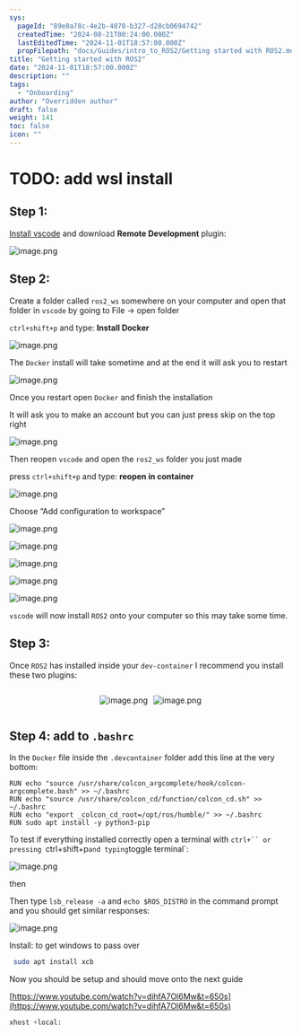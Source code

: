 ```yaml
---
sys:
  pageId: "89e0a78c-4e2b-4070-b327-d28cb0694742"
  createdTime: "2024-08-21T00:24:00.000Z"
  lastEditedTime: "2024-11-01T18:57:00.000Z"
  propFilepath: "docs/Guides/intro_to_ROS2/Getting started with ROS2.md"
title: "Getting started with ROS2"
date: "2024-11-01T18:57:00.000Z"
description: ""
tags:
  - "Onboarding"
author: "Overridden author"
draft: false
weight: 141
toc: false
icon: ""
---
```


# TODO: add wsl install

## Step 1:

[Install vscode](https://code.visualstudio.com/download) and download **Remote Development** plugin:

![image.png](https://prod-files-secure.s3.us-west-2.amazonaws.com/d518164a-d88e-44d1-a4ee-3adb3bd8bce0/efb52993-1881-4a40-b95e-6f020334f022/image.png?X-Amz-Algorithm=AWS4-HMAC-SHA256&X-Amz-Content-Sha256=UNSIGNED-PAYLOAD&X-Amz-Credential=ASIAZI2LB466RFD5LNI5%2F20250507%2Fus-west-2%2Fs3%2Faws4_request&X-Amz-Date=20250507T190124Z&X-Amz-Expires=3600&X-Amz-Security-Token=IQoJb3JpZ2luX2VjELr%2F%2F%2F%2F%2F%2F%2F%2F%2F%2FwEaCXVzLXdlc3QtMiJHMEUCIQCb1jvcqKha3QwyxT9j%2FfpFidsj97YvYhlZaHnnBwR1HAIgMmIa3kQfB5O7sZM1JljEJ7x0XgFzsr50BZtsLcoiTdEq%2FwMIYxAAGgw2Mzc0MjMxODM4MDUiDHhs%2FhO0cRqGWZiPxSrcA5lLCcSda4wSvODJ7fYGzQ7%2BfAM3%2BdZMafy7CdXhBDChbPeJ865qpuZVCO8qzhIdenCgHIv3cilQN3YyPEqxN6sV6J9R7VCR4PWUbZOONadkXrWHhzCajxAuuToJK7ekuor1dRvDIDY4oc85Borz7v2WD9lpNKJwcBI3t1KcKeEbp%2FIOFwy%2FAyIn7HQvpEiOHcixaAj6zhPYQh3njn1rR2iLQZsPCOnYizP9XhoY0PIZSvVvi0k6D%2Fo4VPJaTilA34GTO0gL7R3qzrMPF%2B09KNomPok1n5ICqM87ej0rWGwepXjpDhfNBn6QZD8xEglTk2Fxh2%2BGa7PHydUt7l2EBqdW18j677m0LuUaY77%2BQTtku9xggBP1ZjVEPNcrB51VwBvMtI82EYS5B8wSXndLyKV4yiVq9qW1A1Vq8JchkXtkmADC2Zyn28Ow%2FP%2BMsDRtq%2FJRYZ04oTgfDwO2KRsIXgZj1FYi1oijOkU0Alqu4iDpBelPe9Xyy%2BJf%2BmhKO7SJXAPZzKf%2F47lrpIgVTRAPVU7LP39czowOa4cvRZ0%2BTNwsdH9E2lVYXYy96TFk0H3iFyxlmVYyfHVNI2MQ1IgAPDXt25d2Ck0gd7nkntR18iXOrlseNVSNLF8ztIQhMKy57sAGOqUBo8cmgO4tStkwQlLY%2BisnkroZ0hOQBGSCLsGGYmOodyFmVyxjQI1gK1QoXPVjnf0jzwjzD%2BsAOI7T9rzufFv2uz2GtjVwwUO7y3i9FCDipLGlqRnbVOtESNQOiFBdqn9Vnr4qUmEhbZTttwblkK6ZHhG7dnDFB%2BCuGQ%2BWRLLkM1qv3QfKRqXFmtxxQC05lBEQbn7HYtMi72e%2Fa9BpRHXveqq8ycHX&X-Amz-Signature=d34fbd8062d3dc819b02b072535818db6c27ff273d7d2ae6bf63ca1ee35c6a13&X-Amz-SignedHeaders=host&x-id=GetObject)

## Step 2:

Create a folder called `ros2_ws` somewhere on your computer and open that folder in `vscode` by going to File → open folder 

`ctrl+shift+p` and type: **Install Docker**

![image.png](https://prod-files-secure.s3.us-west-2.amazonaws.com/d518164a-d88e-44d1-a4ee-3adb3bd8bce0/2269dc0e-1cd5-47ff-bceb-c04ad9b2eab0/image.png?X-Amz-Algorithm=AWS4-HMAC-SHA256&X-Amz-Content-Sha256=UNSIGNED-PAYLOAD&X-Amz-Credential=ASIAZI2LB466RFD5LNI5%2F20250507%2Fus-west-2%2Fs3%2Faws4_request&X-Amz-Date=20250507T190124Z&X-Amz-Expires=3600&X-Amz-Security-Token=IQoJb3JpZ2luX2VjELr%2F%2F%2F%2F%2F%2F%2F%2F%2F%2FwEaCXVzLXdlc3QtMiJHMEUCIQCb1jvcqKha3QwyxT9j%2FfpFidsj97YvYhlZaHnnBwR1HAIgMmIa3kQfB5O7sZM1JljEJ7x0XgFzsr50BZtsLcoiTdEq%2FwMIYxAAGgw2Mzc0MjMxODM4MDUiDHhs%2FhO0cRqGWZiPxSrcA5lLCcSda4wSvODJ7fYGzQ7%2BfAM3%2BdZMafy7CdXhBDChbPeJ865qpuZVCO8qzhIdenCgHIv3cilQN3YyPEqxN6sV6J9R7VCR4PWUbZOONadkXrWHhzCajxAuuToJK7ekuor1dRvDIDY4oc85Borz7v2WD9lpNKJwcBI3t1KcKeEbp%2FIOFwy%2FAyIn7HQvpEiOHcixaAj6zhPYQh3njn1rR2iLQZsPCOnYizP9XhoY0PIZSvVvi0k6D%2Fo4VPJaTilA34GTO0gL7R3qzrMPF%2B09KNomPok1n5ICqM87ej0rWGwepXjpDhfNBn6QZD8xEglTk2Fxh2%2BGa7PHydUt7l2EBqdW18j677m0LuUaY77%2BQTtku9xggBP1ZjVEPNcrB51VwBvMtI82EYS5B8wSXndLyKV4yiVq9qW1A1Vq8JchkXtkmADC2Zyn28Ow%2FP%2BMsDRtq%2FJRYZ04oTgfDwO2KRsIXgZj1FYi1oijOkU0Alqu4iDpBelPe9Xyy%2BJf%2BmhKO7SJXAPZzKf%2F47lrpIgVTRAPVU7LP39czowOa4cvRZ0%2BTNwsdH9E2lVYXYy96TFk0H3iFyxlmVYyfHVNI2MQ1IgAPDXt25d2Ck0gd7nkntR18iXOrlseNVSNLF8ztIQhMKy57sAGOqUBo8cmgO4tStkwQlLY%2BisnkroZ0hOQBGSCLsGGYmOodyFmVyxjQI1gK1QoXPVjnf0jzwjzD%2BsAOI7T9rzufFv2uz2GtjVwwUO7y3i9FCDipLGlqRnbVOtESNQOiFBdqn9Vnr4qUmEhbZTttwblkK6ZHhG7dnDFB%2BCuGQ%2BWRLLkM1qv3QfKRqXFmtxxQC05lBEQbn7HYtMi72e%2Fa9BpRHXveqq8ycHX&X-Amz-Signature=345e7c55e7af95a050ee00168cd19887cf399bba9ffc9b9fc54d74d03b0fcdf3&X-Amz-SignedHeaders=host&x-id=GetObject)

The `Docker` install will take sometime and at the end it will ask you to restart

![image.png](https://prod-files-secure.s3.us-west-2.amazonaws.com/d518164a-d88e-44d1-a4ee-3adb3bd8bce0/ed233f78-be33-4b1f-b89c-9c346c0e961e/image.png?X-Amz-Algorithm=AWS4-HMAC-SHA256&X-Amz-Content-Sha256=UNSIGNED-PAYLOAD&X-Amz-Credential=ASIAZI2LB466RFD5LNI5%2F20250507%2Fus-west-2%2Fs3%2Faws4_request&X-Amz-Date=20250507T190124Z&X-Amz-Expires=3600&X-Amz-Security-Token=IQoJb3JpZ2luX2VjELr%2F%2F%2F%2F%2F%2F%2F%2F%2F%2FwEaCXVzLXdlc3QtMiJHMEUCIQCb1jvcqKha3QwyxT9j%2FfpFidsj97YvYhlZaHnnBwR1HAIgMmIa3kQfB5O7sZM1JljEJ7x0XgFzsr50BZtsLcoiTdEq%2FwMIYxAAGgw2Mzc0MjMxODM4MDUiDHhs%2FhO0cRqGWZiPxSrcA5lLCcSda4wSvODJ7fYGzQ7%2BfAM3%2BdZMafy7CdXhBDChbPeJ865qpuZVCO8qzhIdenCgHIv3cilQN3YyPEqxN6sV6J9R7VCR4PWUbZOONadkXrWHhzCajxAuuToJK7ekuor1dRvDIDY4oc85Borz7v2WD9lpNKJwcBI3t1KcKeEbp%2FIOFwy%2FAyIn7HQvpEiOHcixaAj6zhPYQh3njn1rR2iLQZsPCOnYizP9XhoY0PIZSvVvi0k6D%2Fo4VPJaTilA34GTO0gL7R3qzrMPF%2B09KNomPok1n5ICqM87ej0rWGwepXjpDhfNBn6QZD8xEglTk2Fxh2%2BGa7PHydUt7l2EBqdW18j677m0LuUaY77%2BQTtku9xggBP1ZjVEPNcrB51VwBvMtI82EYS5B8wSXndLyKV4yiVq9qW1A1Vq8JchkXtkmADC2Zyn28Ow%2FP%2BMsDRtq%2FJRYZ04oTgfDwO2KRsIXgZj1FYi1oijOkU0Alqu4iDpBelPe9Xyy%2BJf%2BmhKO7SJXAPZzKf%2F47lrpIgVTRAPVU7LP39czowOa4cvRZ0%2BTNwsdH9E2lVYXYy96TFk0H3iFyxlmVYyfHVNI2MQ1IgAPDXt25d2Ck0gd7nkntR18iXOrlseNVSNLF8ztIQhMKy57sAGOqUBo8cmgO4tStkwQlLY%2BisnkroZ0hOQBGSCLsGGYmOodyFmVyxjQI1gK1QoXPVjnf0jzwjzD%2BsAOI7T9rzufFv2uz2GtjVwwUO7y3i9FCDipLGlqRnbVOtESNQOiFBdqn9Vnr4qUmEhbZTttwblkK6ZHhG7dnDFB%2BCuGQ%2BWRLLkM1qv3QfKRqXFmtxxQC05lBEQbn7HYtMi72e%2Fa9BpRHXveqq8ycHX&X-Amz-Signature=01b0b07a05f3f512d91f8906ac404eff0a60c6516aa033d29f923d44b7e92d23&X-Amz-SignedHeaders=host&x-id=GetObject)

Once you restart open `Docker` and finish the installation

It will ask you to make an account but you can just press skip on the top right

![image.png](https://prod-files-secure.s3.us-west-2.amazonaws.com/d518164a-d88e-44d1-a4ee-3adb3bd8bce0/21010ad9-1659-4fd9-9f59-9932a09b2a3d/image.png?X-Amz-Algorithm=AWS4-HMAC-SHA256&X-Amz-Content-Sha256=UNSIGNED-PAYLOAD&X-Amz-Credential=ASIAZI2LB466RFD5LNI5%2F20250507%2Fus-west-2%2Fs3%2Faws4_request&X-Amz-Date=20250507T190124Z&X-Amz-Expires=3600&X-Amz-Security-Token=IQoJb3JpZ2luX2VjELr%2F%2F%2F%2F%2F%2F%2F%2F%2F%2FwEaCXVzLXdlc3QtMiJHMEUCIQCb1jvcqKha3QwyxT9j%2FfpFidsj97YvYhlZaHnnBwR1HAIgMmIa3kQfB5O7sZM1JljEJ7x0XgFzsr50BZtsLcoiTdEq%2FwMIYxAAGgw2Mzc0MjMxODM4MDUiDHhs%2FhO0cRqGWZiPxSrcA5lLCcSda4wSvODJ7fYGzQ7%2BfAM3%2BdZMafy7CdXhBDChbPeJ865qpuZVCO8qzhIdenCgHIv3cilQN3YyPEqxN6sV6J9R7VCR4PWUbZOONadkXrWHhzCajxAuuToJK7ekuor1dRvDIDY4oc85Borz7v2WD9lpNKJwcBI3t1KcKeEbp%2FIOFwy%2FAyIn7HQvpEiOHcixaAj6zhPYQh3njn1rR2iLQZsPCOnYizP9XhoY0PIZSvVvi0k6D%2Fo4VPJaTilA34GTO0gL7R3qzrMPF%2B09KNomPok1n5ICqM87ej0rWGwepXjpDhfNBn6QZD8xEglTk2Fxh2%2BGa7PHydUt7l2EBqdW18j677m0LuUaY77%2BQTtku9xggBP1ZjVEPNcrB51VwBvMtI82EYS5B8wSXndLyKV4yiVq9qW1A1Vq8JchkXtkmADC2Zyn28Ow%2FP%2BMsDRtq%2FJRYZ04oTgfDwO2KRsIXgZj1FYi1oijOkU0Alqu4iDpBelPe9Xyy%2BJf%2BmhKO7SJXAPZzKf%2F47lrpIgVTRAPVU7LP39czowOa4cvRZ0%2BTNwsdH9E2lVYXYy96TFk0H3iFyxlmVYyfHVNI2MQ1IgAPDXt25d2Ck0gd7nkntR18iXOrlseNVSNLF8ztIQhMKy57sAGOqUBo8cmgO4tStkwQlLY%2BisnkroZ0hOQBGSCLsGGYmOodyFmVyxjQI1gK1QoXPVjnf0jzwjzD%2BsAOI7T9rzufFv2uz2GtjVwwUO7y3i9FCDipLGlqRnbVOtESNQOiFBdqn9Vnr4qUmEhbZTttwblkK6ZHhG7dnDFB%2BCuGQ%2BWRLLkM1qv3QfKRqXFmtxxQC05lBEQbn7HYtMi72e%2Fa9BpRHXveqq8ycHX&X-Amz-Signature=8de2e88f805daa7b95e89f56f2320c8483ed995fe6278b183e56932a69ce08aa&X-Amz-SignedHeaders=host&x-id=GetObject)

Then reopen `vscode` and open the `ros2_ws` folder you just made

press `ctrl+shift+p` and type: **reopen in container**

![image.png](https://prod-files-secure.s3.us-west-2.amazonaws.com/d518164a-d88e-44d1-a4ee-3adb3bd8bce0/4e93b8c2-41ad-488c-8095-c74205196118/image.png?X-Amz-Algorithm=AWS4-HMAC-SHA256&X-Amz-Content-Sha256=UNSIGNED-PAYLOAD&X-Amz-Credential=ASIAZI2LB466RFD5LNI5%2F20250507%2Fus-west-2%2Fs3%2Faws4_request&X-Amz-Date=20250507T190124Z&X-Amz-Expires=3600&X-Amz-Security-Token=IQoJb3JpZ2luX2VjELr%2F%2F%2F%2F%2F%2F%2F%2F%2F%2FwEaCXVzLXdlc3QtMiJHMEUCIQCb1jvcqKha3QwyxT9j%2FfpFidsj97YvYhlZaHnnBwR1HAIgMmIa3kQfB5O7sZM1JljEJ7x0XgFzsr50BZtsLcoiTdEq%2FwMIYxAAGgw2Mzc0MjMxODM4MDUiDHhs%2FhO0cRqGWZiPxSrcA5lLCcSda4wSvODJ7fYGzQ7%2BfAM3%2BdZMafy7CdXhBDChbPeJ865qpuZVCO8qzhIdenCgHIv3cilQN3YyPEqxN6sV6J9R7VCR4PWUbZOONadkXrWHhzCajxAuuToJK7ekuor1dRvDIDY4oc85Borz7v2WD9lpNKJwcBI3t1KcKeEbp%2FIOFwy%2FAyIn7HQvpEiOHcixaAj6zhPYQh3njn1rR2iLQZsPCOnYizP9XhoY0PIZSvVvi0k6D%2Fo4VPJaTilA34GTO0gL7R3qzrMPF%2B09KNomPok1n5ICqM87ej0rWGwepXjpDhfNBn6QZD8xEglTk2Fxh2%2BGa7PHydUt7l2EBqdW18j677m0LuUaY77%2BQTtku9xggBP1ZjVEPNcrB51VwBvMtI82EYS5B8wSXndLyKV4yiVq9qW1A1Vq8JchkXtkmADC2Zyn28Ow%2FP%2BMsDRtq%2FJRYZ04oTgfDwO2KRsIXgZj1FYi1oijOkU0Alqu4iDpBelPe9Xyy%2BJf%2BmhKO7SJXAPZzKf%2F47lrpIgVTRAPVU7LP39czowOa4cvRZ0%2BTNwsdH9E2lVYXYy96TFk0H3iFyxlmVYyfHVNI2MQ1IgAPDXt25d2Ck0gd7nkntR18iXOrlseNVSNLF8ztIQhMKy57sAGOqUBo8cmgO4tStkwQlLY%2BisnkroZ0hOQBGSCLsGGYmOodyFmVyxjQI1gK1QoXPVjnf0jzwjzD%2BsAOI7T9rzufFv2uz2GtjVwwUO7y3i9FCDipLGlqRnbVOtESNQOiFBdqn9Vnr4qUmEhbZTttwblkK6ZHhG7dnDFB%2BCuGQ%2BWRLLkM1qv3QfKRqXFmtxxQC05lBEQbn7HYtMi72e%2Fa9BpRHXveqq8ycHX&X-Amz-Signature=28a4a98e58e2298a41dd30afa93d60cf66f680c8fbf0242d8565d0632a0f384d&X-Amz-SignedHeaders=host&x-id=GetObject)

Choose “Add configuration to workspace”

![image.png](https://prod-files-secure.s3.us-west-2.amazonaws.com/d518164a-d88e-44d1-a4ee-3adb3bd8bce0/9560b282-5060-4989-ba37-97e7b2c22476/image.png?X-Amz-Algorithm=AWS4-HMAC-SHA256&X-Amz-Content-Sha256=UNSIGNED-PAYLOAD&X-Amz-Credential=ASIAZI2LB466RFD5LNI5%2F20250507%2Fus-west-2%2Fs3%2Faws4_request&X-Amz-Date=20250507T190124Z&X-Amz-Expires=3600&X-Amz-Security-Token=IQoJb3JpZ2luX2VjELr%2F%2F%2F%2F%2F%2F%2F%2F%2F%2FwEaCXVzLXdlc3QtMiJHMEUCIQCb1jvcqKha3QwyxT9j%2FfpFidsj97YvYhlZaHnnBwR1HAIgMmIa3kQfB5O7sZM1JljEJ7x0XgFzsr50BZtsLcoiTdEq%2FwMIYxAAGgw2Mzc0MjMxODM4MDUiDHhs%2FhO0cRqGWZiPxSrcA5lLCcSda4wSvODJ7fYGzQ7%2BfAM3%2BdZMafy7CdXhBDChbPeJ865qpuZVCO8qzhIdenCgHIv3cilQN3YyPEqxN6sV6J9R7VCR4PWUbZOONadkXrWHhzCajxAuuToJK7ekuor1dRvDIDY4oc85Borz7v2WD9lpNKJwcBI3t1KcKeEbp%2FIOFwy%2FAyIn7HQvpEiOHcixaAj6zhPYQh3njn1rR2iLQZsPCOnYizP9XhoY0PIZSvVvi0k6D%2Fo4VPJaTilA34GTO0gL7R3qzrMPF%2B09KNomPok1n5ICqM87ej0rWGwepXjpDhfNBn6QZD8xEglTk2Fxh2%2BGa7PHydUt7l2EBqdW18j677m0LuUaY77%2BQTtku9xggBP1ZjVEPNcrB51VwBvMtI82EYS5B8wSXndLyKV4yiVq9qW1A1Vq8JchkXtkmADC2Zyn28Ow%2FP%2BMsDRtq%2FJRYZ04oTgfDwO2KRsIXgZj1FYi1oijOkU0Alqu4iDpBelPe9Xyy%2BJf%2BmhKO7SJXAPZzKf%2F47lrpIgVTRAPVU7LP39czowOa4cvRZ0%2BTNwsdH9E2lVYXYy96TFk0H3iFyxlmVYyfHVNI2MQ1IgAPDXt25d2Ck0gd7nkntR18iXOrlseNVSNLF8ztIQhMKy57sAGOqUBo8cmgO4tStkwQlLY%2BisnkroZ0hOQBGSCLsGGYmOodyFmVyxjQI1gK1QoXPVjnf0jzwjzD%2BsAOI7T9rzufFv2uz2GtjVwwUO7y3i9FCDipLGlqRnbVOtESNQOiFBdqn9Vnr4qUmEhbZTttwblkK6ZHhG7dnDFB%2BCuGQ%2BWRLLkM1qv3QfKRqXFmtxxQC05lBEQbn7HYtMi72e%2Fa9BpRHXveqq8ycHX&X-Amz-Signature=1011be580c789b7957841c16cdb7a2950893091647a1ebf996b17d1b9f8d830f&X-Amz-SignedHeaders=host&x-id=GetObject)

![image.png](https://prod-files-secure.s3.us-west-2.amazonaws.com/d518164a-d88e-44d1-a4ee-3adb3bd8bce0/2ee63f81-886b-48e8-a553-dc6e5eac99e4/image.png?X-Amz-Algorithm=AWS4-HMAC-SHA256&X-Amz-Content-Sha256=UNSIGNED-PAYLOAD&X-Amz-Credential=ASIAZI2LB466RFD5LNI5%2F20250507%2Fus-west-2%2Fs3%2Faws4_request&X-Amz-Date=20250507T190124Z&X-Amz-Expires=3600&X-Amz-Security-Token=IQoJb3JpZ2luX2VjELr%2F%2F%2F%2F%2F%2F%2F%2F%2F%2FwEaCXVzLXdlc3QtMiJHMEUCIQCb1jvcqKha3QwyxT9j%2FfpFidsj97YvYhlZaHnnBwR1HAIgMmIa3kQfB5O7sZM1JljEJ7x0XgFzsr50BZtsLcoiTdEq%2FwMIYxAAGgw2Mzc0MjMxODM4MDUiDHhs%2FhO0cRqGWZiPxSrcA5lLCcSda4wSvODJ7fYGzQ7%2BfAM3%2BdZMafy7CdXhBDChbPeJ865qpuZVCO8qzhIdenCgHIv3cilQN3YyPEqxN6sV6J9R7VCR4PWUbZOONadkXrWHhzCajxAuuToJK7ekuor1dRvDIDY4oc85Borz7v2WD9lpNKJwcBI3t1KcKeEbp%2FIOFwy%2FAyIn7HQvpEiOHcixaAj6zhPYQh3njn1rR2iLQZsPCOnYizP9XhoY0PIZSvVvi0k6D%2Fo4VPJaTilA34GTO0gL7R3qzrMPF%2B09KNomPok1n5ICqM87ej0rWGwepXjpDhfNBn6QZD8xEglTk2Fxh2%2BGa7PHydUt7l2EBqdW18j677m0LuUaY77%2BQTtku9xggBP1ZjVEPNcrB51VwBvMtI82EYS5B8wSXndLyKV4yiVq9qW1A1Vq8JchkXtkmADC2Zyn28Ow%2FP%2BMsDRtq%2FJRYZ04oTgfDwO2KRsIXgZj1FYi1oijOkU0Alqu4iDpBelPe9Xyy%2BJf%2BmhKO7SJXAPZzKf%2F47lrpIgVTRAPVU7LP39czowOa4cvRZ0%2BTNwsdH9E2lVYXYy96TFk0H3iFyxlmVYyfHVNI2MQ1IgAPDXt25d2Ck0gd7nkntR18iXOrlseNVSNLF8ztIQhMKy57sAGOqUBo8cmgO4tStkwQlLY%2BisnkroZ0hOQBGSCLsGGYmOodyFmVyxjQI1gK1QoXPVjnf0jzwjzD%2BsAOI7T9rzufFv2uz2GtjVwwUO7y3i9FCDipLGlqRnbVOtESNQOiFBdqn9Vnr4qUmEhbZTttwblkK6ZHhG7dnDFB%2BCuGQ%2BWRLLkM1qv3QfKRqXFmtxxQC05lBEQbn7HYtMi72e%2Fa9BpRHXveqq8ycHX&X-Amz-Signature=cc795ba37641f4ed9ca942e72f3e0faa117d7443599bf1a99659583901be83be&X-Amz-SignedHeaders=host&x-id=GetObject)

![image.png](https://prod-files-secure.s3.us-west-2.amazonaws.com/d518164a-d88e-44d1-a4ee-3adb3bd8bce0/ae1580b2-b048-407e-aed9-b584224a7a04/image.png?X-Amz-Algorithm=AWS4-HMAC-SHA256&X-Amz-Content-Sha256=UNSIGNED-PAYLOAD&X-Amz-Credential=ASIAZI2LB466RFD5LNI5%2F20250507%2Fus-west-2%2Fs3%2Faws4_request&X-Amz-Date=20250507T190124Z&X-Amz-Expires=3600&X-Amz-Security-Token=IQoJb3JpZ2luX2VjELr%2F%2F%2F%2F%2F%2F%2F%2F%2F%2FwEaCXVzLXdlc3QtMiJHMEUCIQCb1jvcqKha3QwyxT9j%2FfpFidsj97YvYhlZaHnnBwR1HAIgMmIa3kQfB5O7sZM1JljEJ7x0XgFzsr50BZtsLcoiTdEq%2FwMIYxAAGgw2Mzc0MjMxODM4MDUiDHhs%2FhO0cRqGWZiPxSrcA5lLCcSda4wSvODJ7fYGzQ7%2BfAM3%2BdZMafy7CdXhBDChbPeJ865qpuZVCO8qzhIdenCgHIv3cilQN3YyPEqxN6sV6J9R7VCR4PWUbZOONadkXrWHhzCajxAuuToJK7ekuor1dRvDIDY4oc85Borz7v2WD9lpNKJwcBI3t1KcKeEbp%2FIOFwy%2FAyIn7HQvpEiOHcixaAj6zhPYQh3njn1rR2iLQZsPCOnYizP9XhoY0PIZSvVvi0k6D%2Fo4VPJaTilA34GTO0gL7R3qzrMPF%2B09KNomPok1n5ICqM87ej0rWGwepXjpDhfNBn6QZD8xEglTk2Fxh2%2BGa7PHydUt7l2EBqdW18j677m0LuUaY77%2BQTtku9xggBP1ZjVEPNcrB51VwBvMtI82EYS5B8wSXndLyKV4yiVq9qW1A1Vq8JchkXtkmADC2Zyn28Ow%2FP%2BMsDRtq%2FJRYZ04oTgfDwO2KRsIXgZj1FYi1oijOkU0Alqu4iDpBelPe9Xyy%2BJf%2BmhKO7SJXAPZzKf%2F47lrpIgVTRAPVU7LP39czowOa4cvRZ0%2BTNwsdH9E2lVYXYy96TFk0H3iFyxlmVYyfHVNI2MQ1IgAPDXt25d2Ck0gd7nkntR18iXOrlseNVSNLF8ztIQhMKy57sAGOqUBo8cmgO4tStkwQlLY%2BisnkroZ0hOQBGSCLsGGYmOodyFmVyxjQI1gK1QoXPVjnf0jzwjzD%2BsAOI7T9rzufFv2uz2GtjVwwUO7y3i9FCDipLGlqRnbVOtESNQOiFBdqn9Vnr4qUmEhbZTttwblkK6ZHhG7dnDFB%2BCuGQ%2BWRLLkM1qv3QfKRqXFmtxxQC05lBEQbn7HYtMi72e%2Fa9BpRHXveqq8ycHX&X-Amz-Signature=f4d262281eaf29853f68d7c7f9d94c9fb5871a444191d32c198ca306f634b4f2&X-Amz-SignedHeaders=host&x-id=GetObject)

![image.png](https://prod-files-secure.s3.us-west-2.amazonaws.com/d518164a-d88e-44d1-a4ee-3adb3bd8bce0/53255b28-f75e-430f-b9e3-c0ac8577e42b/image.png?X-Amz-Algorithm=AWS4-HMAC-SHA256&X-Amz-Content-Sha256=UNSIGNED-PAYLOAD&X-Amz-Credential=ASIAZI2LB466RFD5LNI5%2F20250507%2Fus-west-2%2Fs3%2Faws4_request&X-Amz-Date=20250507T190124Z&X-Amz-Expires=3600&X-Amz-Security-Token=IQoJb3JpZ2luX2VjELr%2F%2F%2F%2F%2F%2F%2F%2F%2F%2FwEaCXVzLXdlc3QtMiJHMEUCIQCb1jvcqKha3QwyxT9j%2FfpFidsj97YvYhlZaHnnBwR1HAIgMmIa3kQfB5O7sZM1JljEJ7x0XgFzsr50BZtsLcoiTdEq%2FwMIYxAAGgw2Mzc0MjMxODM4MDUiDHhs%2FhO0cRqGWZiPxSrcA5lLCcSda4wSvODJ7fYGzQ7%2BfAM3%2BdZMafy7CdXhBDChbPeJ865qpuZVCO8qzhIdenCgHIv3cilQN3YyPEqxN6sV6J9R7VCR4PWUbZOONadkXrWHhzCajxAuuToJK7ekuor1dRvDIDY4oc85Borz7v2WD9lpNKJwcBI3t1KcKeEbp%2FIOFwy%2FAyIn7HQvpEiOHcixaAj6zhPYQh3njn1rR2iLQZsPCOnYizP9XhoY0PIZSvVvi0k6D%2Fo4VPJaTilA34GTO0gL7R3qzrMPF%2B09KNomPok1n5ICqM87ej0rWGwepXjpDhfNBn6QZD8xEglTk2Fxh2%2BGa7PHydUt7l2EBqdW18j677m0LuUaY77%2BQTtku9xggBP1ZjVEPNcrB51VwBvMtI82EYS5B8wSXndLyKV4yiVq9qW1A1Vq8JchkXtkmADC2Zyn28Ow%2FP%2BMsDRtq%2FJRYZ04oTgfDwO2KRsIXgZj1FYi1oijOkU0Alqu4iDpBelPe9Xyy%2BJf%2BmhKO7SJXAPZzKf%2F47lrpIgVTRAPVU7LP39czowOa4cvRZ0%2BTNwsdH9E2lVYXYy96TFk0H3iFyxlmVYyfHVNI2MQ1IgAPDXt25d2Ck0gd7nkntR18iXOrlseNVSNLF8ztIQhMKy57sAGOqUBo8cmgO4tStkwQlLY%2BisnkroZ0hOQBGSCLsGGYmOodyFmVyxjQI1gK1QoXPVjnf0jzwjzD%2BsAOI7T9rzufFv2uz2GtjVwwUO7y3i9FCDipLGlqRnbVOtESNQOiFBdqn9Vnr4qUmEhbZTttwblkK6ZHhG7dnDFB%2BCuGQ%2BWRLLkM1qv3QfKRqXFmtxxQC05lBEQbn7HYtMi72e%2Fa9BpRHXveqq8ycHX&X-Amz-Signature=6424aebf729e807aa28c2986fc18d207201404154e0fb6caa46421df81a242a3&X-Amz-SignedHeaders=host&x-id=GetObject)

![image.png](https://prod-files-secure.s3.us-west-2.amazonaws.com/d518164a-d88e-44d1-a4ee-3adb3bd8bce0/7c562767-5af9-4ffb-97d1-327bcdf4ee00/image.png?X-Amz-Algorithm=AWS4-HMAC-SHA256&X-Amz-Content-Sha256=UNSIGNED-PAYLOAD&X-Amz-Credential=ASIAZI2LB466RFD5LNI5%2F20250507%2Fus-west-2%2Fs3%2Faws4_request&X-Amz-Date=20250507T190124Z&X-Amz-Expires=3600&X-Amz-Security-Token=IQoJb3JpZ2luX2VjELr%2F%2F%2F%2F%2F%2F%2F%2F%2F%2FwEaCXVzLXdlc3QtMiJHMEUCIQCb1jvcqKha3QwyxT9j%2FfpFidsj97YvYhlZaHnnBwR1HAIgMmIa3kQfB5O7sZM1JljEJ7x0XgFzsr50BZtsLcoiTdEq%2FwMIYxAAGgw2Mzc0MjMxODM4MDUiDHhs%2FhO0cRqGWZiPxSrcA5lLCcSda4wSvODJ7fYGzQ7%2BfAM3%2BdZMafy7CdXhBDChbPeJ865qpuZVCO8qzhIdenCgHIv3cilQN3YyPEqxN6sV6J9R7VCR4PWUbZOONadkXrWHhzCajxAuuToJK7ekuor1dRvDIDY4oc85Borz7v2WD9lpNKJwcBI3t1KcKeEbp%2FIOFwy%2FAyIn7HQvpEiOHcixaAj6zhPYQh3njn1rR2iLQZsPCOnYizP9XhoY0PIZSvVvi0k6D%2Fo4VPJaTilA34GTO0gL7R3qzrMPF%2B09KNomPok1n5ICqM87ej0rWGwepXjpDhfNBn6QZD8xEglTk2Fxh2%2BGa7PHydUt7l2EBqdW18j677m0LuUaY77%2BQTtku9xggBP1ZjVEPNcrB51VwBvMtI82EYS5B8wSXndLyKV4yiVq9qW1A1Vq8JchkXtkmADC2Zyn28Ow%2FP%2BMsDRtq%2FJRYZ04oTgfDwO2KRsIXgZj1FYi1oijOkU0Alqu4iDpBelPe9Xyy%2BJf%2BmhKO7SJXAPZzKf%2F47lrpIgVTRAPVU7LP39czowOa4cvRZ0%2BTNwsdH9E2lVYXYy96TFk0H3iFyxlmVYyfHVNI2MQ1IgAPDXt25d2Ck0gd7nkntR18iXOrlseNVSNLF8ztIQhMKy57sAGOqUBo8cmgO4tStkwQlLY%2BisnkroZ0hOQBGSCLsGGYmOodyFmVyxjQI1gK1QoXPVjnf0jzwjzD%2BsAOI7T9rzufFv2uz2GtjVwwUO7y3i9FCDipLGlqRnbVOtESNQOiFBdqn9Vnr4qUmEhbZTttwblkK6ZHhG7dnDFB%2BCuGQ%2BWRLLkM1qv3QfKRqXFmtxxQC05lBEQbn7HYtMi72e%2Fa9BpRHXveqq8ycHX&X-Amz-Signature=a1a1ef29bc4abdde0b60b6c5ab5e88f3bf5b5d45e65b8ff62f583c08ebc9a3e7&X-Amz-SignedHeaders=host&x-id=GetObject)

`vscode` will now install `ROS2` onto your computer so this may take some time.

## Step 3:

Once `ROS2` has installed inside your `dev-container` I recommend you install these two plugins:

<div style="display: flex;flex-direction: row; column-gap:10px; max-width: 630px;justify-content: center;">
<div>

![image.png](https://prod-files-secure.s3.us-west-2.amazonaws.com/d518164a-d88e-44d1-a4ee-3adb3bd8bce0/3fc3d550-5a54-4ba1-ba6b-faa01cdb7369/image.png?X-Amz-Algorithm=AWS4-HMAC-SHA256&X-Amz-Content-Sha256=UNSIGNED-PAYLOAD&X-Amz-Credential=ASIAZI2LB466W23DKFHF%2F20250507%2Fus-west-2%2Fs3%2Faws4_request&X-Amz-Date=20250507T190129Z&X-Amz-Expires=3600&X-Amz-Security-Token=IQoJb3JpZ2luX2VjELr%2F%2F%2F%2F%2F%2F%2F%2F%2F%2FwEaCXVzLXdlc3QtMiJGMEQCIEX96ccUkpxU2GAMTk%2F%2FSc%2BwrYIbss40u84Ic6avAYvGAiA3t58U7f499Q0Dfi5aTqI3Ey2W8Fx7kkda1uoWt%2BHFmSr%2FAwhjEAAaDDYzNzQyMzE4MzgwNSIMLILyYela90%2Fkv%2F2AKtwD7aDkWq8ELWthQxI6MTRJi2Go270mdR2kat8wg9A1QqmkRwIWydu3UHYVhbAPKPi9vdLwZp%2F7K1yvrQQyOEOKnPItCrmXKWaHnnRsMazoEIv767MtsuZqGOcdzNH5rsPpgRLOIQ%2BCMSdk8ric4ha6furpgJ3hxTVQziiv1oIRD70xxMqMR1c06bEzGTn%2B9R%2BLeO3hmrqYEaYJMEB7q4vV3BluLWAg3%2F4hhGLP7Xl2iw7U4WbOYM0zr3OPX7bcgJwDcwZ3bfsHAt%2Fii6I6S6edLvA9cWNIUpNLeDqX%2BDfvLt1t4d2Es9fshUDAaJubihuijM39%2FO2e0sCGTACs%2FlWrfmE2BEN0SvAn7Oj0P%2BjE4fIxhfRxx5VQ9YnWDOyAXCaYeMgYMJFxwOS2EdXvu%2FsOaXtKpg8IEX3tkDPpGgJRlJePDx9BOX2yNvD9aQDnXBGyWYSbrN0OCCAJbWS3cbC%2FqL3ooV%2FnKxjH24wnLB5mrJXf7kxK0d7KWhx%2FpWA5ewsS8MtmEQ8VoVlNXZ832k3OsnddTjvUI39BDFvHoxMYe5%2FcZQDVrPgbK4fCkjRxcUI8rjUhtimnBwjMpAbvcpWx1WHFp0NyLR%2BXEYm1A93h2ukS2eLIkT3JgEzEq%2BEwo7nuwAY6pgEtDO%2F1ZmWc%2FPeJUrsYdhTJ8BB33SVHO9Z9LzbJhEQTY3CqGYANFKuNvXMa%2BaKLtySWqqql%2FlojKLrflLueaybmHUMOOp9Mg6s6hlj3fr8AAcC5iactvew8iL1uqUuWJW3rtF03%2FH5WseytxpJKVoT8i5EFQpCcebfNamVjXVV9%2FlB4zldHwdg3NTbZWGIhj%2B%2B%2FrdDtkgwwBuM5ZH2%2FTqbV3hYdc3ce&X-Amz-Signature=bc0570e53b5313e9ede294f8487b52672b90498fe00101f6dc8ae6860b299a7b&X-Amz-SignedHeaders=host&x-id=GetObject)

</div>
<div>

![image.png](https://prod-files-secure.s3.us-west-2.amazonaws.com/d518164a-d88e-44d1-a4ee-3adb3bd8bce0/d994cc66-13c2-4093-a5a3-f84cf4601a82/image.png?X-Amz-Algorithm=AWS4-HMAC-SHA256&X-Amz-Content-Sha256=UNSIGNED-PAYLOAD&X-Amz-Credential=ASIAZI2LB466STMQ6KK3%2F20250507%2Fus-west-2%2Fs3%2Faws4_request&X-Amz-Date=20250507T190130Z&X-Amz-Expires=3600&X-Amz-Security-Token=IQoJb3JpZ2luX2VjELr%2F%2F%2F%2F%2F%2F%2F%2F%2F%2FwEaCXVzLXdlc3QtMiJGMEQCIEadQ%2FcuQZnVbL4iiTmbsWMOEotkxsUlly2VE1%2B9vHbuAiBmYHguas5h3M8b6Z674nDAlkScPUgueMPSDofrqzyKaCr%2FAwhjEAAaDDYzNzQyMzE4MzgwNSIM2X2jI4MEKZ1LGWPrKtwDNcJzuLcYgOelONGrV15Zmac51S3qis1bS7jmB0HIpXoswSaOsjpKcG7LoRTKwQxyyyjwx2ypbSXZ21%2B3g1twUZTqN7kp6e1qu9BrW0XyvckHC%2BY3G0OylAVak7UW1%2F7xk7xBsVbOVXFDX0khpqmo%2B%2BVw%2FxuDzgPYOt1gBIO3BLv5GH8sbHrIkL93R%2BOMqmlQfN4iZlBY4u56ehTirI3TbxySAZMa0HCZ7EnNAdCdHXGZVoLpgQEHzQVtIWkUGn4RevYPK94IgC1UrxMYmwJgWpK04I%2BsYCKxS5IuTuVGFyL5pIC%2F50JoJvD%2FwwRwzACY7Tmk9j3y2y3u%2Fk6wOtcBy1iiqpNtFoX7KOEjmm7KFNkqBa3qp%2Fdhb3hH3G5P8arZwY0GtEWJR8%2FLLEvJS8ywS7bcYoS7XUS7%2FL7yV9NgKv97kqeLTehxOS22x5vHZPPLt71nNndbjtIpQIh471KxO%2BodUhN6%2FGDK3QlZx3Ydkl6eVQzQnmuzpKGs7pML89VgOM5tUrX8aSUM2vJJZr24VyDEyd6Yzhf4ly3lI%2BdN439EKkoeNhjlalKV%2F%2BQqP8lMOzACRGt3GOK7CgS%2FBnkErMSh0c8b%2BhnccghcYB0G7JoUMLZ9PZgQ4DgtnEsw9rjuwAY6pgHkhtuND1GgSujtzQJhslznXbHiG1KuQvkvoGy9NxpQKz71pVd9QJkEWWFaLJi1id8zDOpwCxvL3X7RvHYr7XmGvsv5hG%2FEKTz%2B80ay1qQcHrwvHS%2BBzguLbFaJkPXLtepkhqfu1R4tEG6um%2FKhi1aEtrxTVPSH9QMxV29jsBgzVmFbM2VZLFsG3T0bJ7pERJ5E7a%2BtX4hzSRF3SYWfR0YpAPqsAc2N&X-Amz-Signature=30f2b7f9c1903304faae52790670c423ac419e33cf3d479273156431aeb181ae&X-Amz-SignedHeaders=host&x-id=GetObject)

</div>
</div>

## Step 4: add to `.bashrc`

In the `Docker` file inside the `.devcontainer` folder add this line at the very bottom: 

```docker
RUN echo "source /usr/share/colcon_argcomplete/hook/colcon-argcomplete.bash" >> ~/.bashrc
RUN echo "source /usr/share/colcon_cd/function/colcon_cd.sh" >> ~/.bashrc
RUN echo "export _colcon_cd_root=/opt/ros/humble/" >> ~/.bashrc
RUN sudo apt install -y python3-pip 
```

To test if everything installed correctly open a terminal with `ctrl+`` or pressing `ctrl+shift+p` and typing `toggle terminal`:

![image.png](https://prod-files-secure.s3.us-west-2.amazonaws.com/d518164a-d88e-44d1-a4ee-3adb3bd8bce0/6a4943d8-b04e-4c02-9a58-775f3384d1a5/image.png?X-Amz-Algorithm=AWS4-HMAC-SHA256&X-Amz-Content-Sha256=UNSIGNED-PAYLOAD&X-Amz-Credential=ASIAZI2LB466RFD5LNI5%2F20250507%2Fus-west-2%2Fs3%2Faws4_request&X-Amz-Date=20250507T190124Z&X-Amz-Expires=3600&X-Amz-Security-Token=IQoJb3JpZ2luX2VjELr%2F%2F%2F%2F%2F%2F%2F%2F%2F%2FwEaCXVzLXdlc3QtMiJHMEUCIQCb1jvcqKha3QwyxT9j%2FfpFidsj97YvYhlZaHnnBwR1HAIgMmIa3kQfB5O7sZM1JljEJ7x0XgFzsr50BZtsLcoiTdEq%2FwMIYxAAGgw2Mzc0MjMxODM4MDUiDHhs%2FhO0cRqGWZiPxSrcA5lLCcSda4wSvODJ7fYGzQ7%2BfAM3%2BdZMafy7CdXhBDChbPeJ865qpuZVCO8qzhIdenCgHIv3cilQN3YyPEqxN6sV6J9R7VCR4PWUbZOONadkXrWHhzCajxAuuToJK7ekuor1dRvDIDY4oc85Borz7v2WD9lpNKJwcBI3t1KcKeEbp%2FIOFwy%2FAyIn7HQvpEiOHcixaAj6zhPYQh3njn1rR2iLQZsPCOnYizP9XhoY0PIZSvVvi0k6D%2Fo4VPJaTilA34GTO0gL7R3qzrMPF%2B09KNomPok1n5ICqM87ej0rWGwepXjpDhfNBn6QZD8xEglTk2Fxh2%2BGa7PHydUt7l2EBqdW18j677m0LuUaY77%2BQTtku9xggBP1ZjVEPNcrB51VwBvMtI82EYS5B8wSXndLyKV4yiVq9qW1A1Vq8JchkXtkmADC2Zyn28Ow%2FP%2BMsDRtq%2FJRYZ04oTgfDwO2KRsIXgZj1FYi1oijOkU0Alqu4iDpBelPe9Xyy%2BJf%2BmhKO7SJXAPZzKf%2F47lrpIgVTRAPVU7LP39czowOa4cvRZ0%2BTNwsdH9E2lVYXYy96TFk0H3iFyxlmVYyfHVNI2MQ1IgAPDXt25d2Ck0gd7nkntR18iXOrlseNVSNLF8ztIQhMKy57sAGOqUBo8cmgO4tStkwQlLY%2BisnkroZ0hOQBGSCLsGGYmOodyFmVyxjQI1gK1QoXPVjnf0jzwjzD%2BsAOI7T9rzufFv2uz2GtjVwwUO7y3i9FCDipLGlqRnbVOtESNQOiFBdqn9Vnr4qUmEhbZTttwblkK6ZHhG7dnDFB%2BCuGQ%2BWRLLkM1qv3QfKRqXFmtxxQC05lBEQbn7HYtMi72e%2Fa9BpRHXveqq8ycHX&X-Amz-Signature=7390ebae84d579296eaa7476317abcdc79068d06195503346d87bf2b236d0a07&X-Amz-SignedHeaders=host&x-id=GetObject)

then 

Then type `lsb_release -a` and `echo $ROS_DISTRO` in the command prompt and you should get similar responses:

![image.png](https://prod-files-secure.s3.us-west-2.amazonaws.com/d518164a-d88e-44d1-a4ee-3adb3bd8bce0/3e635dec-a805-4e85-8b9e-d000e5b71a4e/image.png?X-Amz-Algorithm=AWS4-HMAC-SHA256&X-Amz-Content-Sha256=UNSIGNED-PAYLOAD&X-Amz-Credential=ASIAZI2LB466RFD5LNI5%2F20250507%2Fus-west-2%2Fs3%2Faws4_request&X-Amz-Date=20250507T190124Z&X-Amz-Expires=3600&X-Amz-Security-Token=IQoJb3JpZ2luX2VjELr%2F%2F%2F%2F%2F%2F%2F%2F%2F%2FwEaCXVzLXdlc3QtMiJHMEUCIQCb1jvcqKha3QwyxT9j%2FfpFidsj97YvYhlZaHnnBwR1HAIgMmIa3kQfB5O7sZM1JljEJ7x0XgFzsr50BZtsLcoiTdEq%2FwMIYxAAGgw2Mzc0MjMxODM4MDUiDHhs%2FhO0cRqGWZiPxSrcA5lLCcSda4wSvODJ7fYGzQ7%2BfAM3%2BdZMafy7CdXhBDChbPeJ865qpuZVCO8qzhIdenCgHIv3cilQN3YyPEqxN6sV6J9R7VCR4PWUbZOONadkXrWHhzCajxAuuToJK7ekuor1dRvDIDY4oc85Borz7v2WD9lpNKJwcBI3t1KcKeEbp%2FIOFwy%2FAyIn7HQvpEiOHcixaAj6zhPYQh3njn1rR2iLQZsPCOnYizP9XhoY0PIZSvVvi0k6D%2Fo4VPJaTilA34GTO0gL7R3qzrMPF%2B09KNomPok1n5ICqM87ej0rWGwepXjpDhfNBn6QZD8xEglTk2Fxh2%2BGa7PHydUt7l2EBqdW18j677m0LuUaY77%2BQTtku9xggBP1ZjVEPNcrB51VwBvMtI82EYS5B8wSXndLyKV4yiVq9qW1A1Vq8JchkXtkmADC2Zyn28Ow%2FP%2BMsDRtq%2FJRYZ04oTgfDwO2KRsIXgZj1FYi1oijOkU0Alqu4iDpBelPe9Xyy%2BJf%2BmhKO7SJXAPZzKf%2F47lrpIgVTRAPVU7LP39czowOa4cvRZ0%2BTNwsdH9E2lVYXYy96TFk0H3iFyxlmVYyfHVNI2MQ1IgAPDXt25d2Ck0gd7nkntR18iXOrlseNVSNLF8ztIQhMKy57sAGOqUBo8cmgO4tStkwQlLY%2BisnkroZ0hOQBGSCLsGGYmOodyFmVyxjQI1gK1QoXPVjnf0jzwjzD%2BsAOI7T9rzufFv2uz2GtjVwwUO7y3i9FCDipLGlqRnbVOtESNQOiFBdqn9Vnr4qUmEhbZTttwblkK6ZHhG7dnDFB%2BCuGQ%2BWRLLkM1qv3QfKRqXFmtxxQC05lBEQbn7HYtMi72e%2Fa9BpRHXveqq8ycHX&X-Amz-Signature=8143b79c7b9da67dce07ab0bd6a9559b5811bcf5dab88e4c56e67672ecea9c7d&X-Amz-SignedHeaders=host&x-id=GetObject)

Install:  to get windows to pass over

```bash
 sudo apt install xcb
```

Now you should be setup and should move onto the next guide 

[https://www.youtube.com/watch?v=dihfA7Ol6Mw&t=650s](https://www.youtube.com/watch?v=dihfA7Ol6Mw&t=650s)

```python
xhost +local:
```
